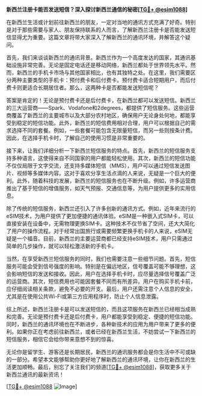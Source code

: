 **新西兰注册卡能否发送短信？深入探讨新西兰通信的秘密[[TG💪+ @esim1088](https://t.me/s/esim1088)]**

在新西兰生活或计划前往新西兰的朋友，一定对当地的通讯方式充满了好奇。特别是对于那些需要与家人、朋友保持联系的人而言，了解新西兰注册卡是否能发送短信显得尤为重要。这篇文章将带大家深入了解新西兰的通讯环境，并解答这个疑问。

首先，我们来谈谈新西兰的通讯背景。新西兰作为一个高度发达的国家，其通讯基础设施非常完善。无论是固定电话还是移动网络，新西兰都处于世界领先水平。然而，新西兰的手机卡市场与其他国家相比，也有其独特之处。在这里，我们需要区分两种主要类型的手机卡：预付费卡和后付费卡。预付费卡适合短期用户，而后付费卡则更适合长期居住者。那么，这两种卡是否都能发送短信呢？

答案是肯定的！无论是预付费卡还是后付费卡，在新西兰都可以发送短信。新西兰的三大运营商——Spark、Vodafone和2degrees，都提供了短信服务。这些运营商覆盖了新西兰的主要城市以及大部分农村地区，确保用户无论身处何地，都能享受到稳定的短信功能。此外，新西兰的短信费用相对合理，用户可以根据自己的需求选择不同的套餐。例如，一些套餐可能包含无限量短信，而另一些则按条计费。因此，在选择手机卡时，了解自己的使用习惯是非常重要的。

接下来，让我们详细分析一下新西兰短信服务的特点。首先，新西兰的短信服务支持多种语言，这使得来自不同国家的用户都能轻松使用。其次，新西兰的短信功能不仅仅局限于文字交流，还支持多媒体短信（MMS），用户可以通过短信发送图片、视频等多媒体内容。这对于喜欢分享生活点滴的人来说，无疑是一个巨大的便利。此外，随着科技的发展，新西兰的短信服务也在不断升级。例如，许多运营商推出了基于短信的增值服务，如天气预报、交通信息等，为用户提供更多的实用信息。

除了传统的短信服务，新西兰还引入了许多创新的通讯方式。例如，近年来流行的eSIM技术，为用户提供了更加便捷的通讯体验。eSIM是一种嵌入式SIM卡，可以直接安装在设备中，无需物理更换SIM卡。这种技术不仅节省了空间，还大大简化了用户的操作流程。对于经常出国旅行或需要频繁更换手机卡的人来说，eSIM无疑是一个福音。目前，新西兰的主要运营商都已经支持eSIM技术，用户只需通过简单的几步操作，就可以轻松激活新的手机卡。

当然，在享受新西兰短信服务的同时，我们也需要注意一些细节问题。首先，短信服务可能会受到信号强度的影响。特别是在偏远地区，信号覆盖可能不够理想，这会影响短信的发送和接收。因此，用户在选择手机卡时，应尽量选择信号覆盖广泛的运营商。其次，短信费用也可能因套餐不同而有所差异。用户在购买手机卡前，应仔细阅读相关条款，避免不必要的开支。最后，用户还需注意个人信息的安全，尤其是在使用公共Wi-Fi或第三方应用程序时，防止个人信息泄露。

综上所述，新西兰注册卡是可以发送短信的，而且这项服务在新西兰已经相当成熟和完善。无论是预付费卡还是后付费卡，用户都能享受到稳定、便捷的短信功能。同时，新西兰的通讯环境也在不断进步，各种新技术的应用为用户带来了更多的便利。如果你正在考虑前往新西兰，或者已经在新西兰生活，不妨尝试一下新西兰的短信服务，相信它会给你带来意想不到的惊喜。

无论你是留学生、游客还是长期居民，新西兰的通讯服务都会是你生活中不可或缺的一部分。希望本文能够帮助你更好地了解新西兰的通讯环境，让你在新西兰的生活更加顺畅。最后，别忘了关注我们的频道[[TG💪+ @esim1088](https://t.me/s/esim1088)]，获取更多关于新西兰通讯的最新资讯！

[[TG💪+ @esim1088](https://t.me/s/esim1088) ![Image](https://i.postimg.cc/4NQfJmqS/Snipaste-2025-05-13-00-14-12.png)]